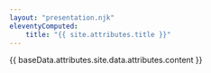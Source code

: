 ```yaml
---
layout: "presentation.njk"
eleventyComputed:
    title: "{{ site.attributes.title }}"
---
```


{{ baseData.attributes.site.data.attributes.content }}
